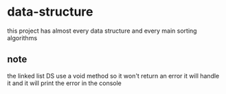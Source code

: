 # data-structure
this project has almost every data structure and every main sorting algorithms 

## note 
the linked list DS use a void method so it won't return an error it will handle it and it will print the error in the console 
